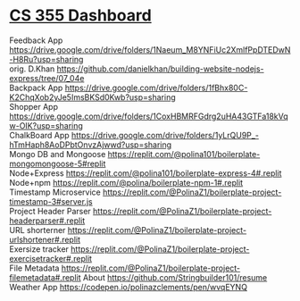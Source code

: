 # [CS 355 Dashboard](https://stringbuilder101.github.io/dashboard.github.io/)
Feedback App
https://drive.google.com/drive/folders/1Naeum_M8YNFiUc2XmlfPpDTEDwN-H8Ru?usp=sharing
<br>orig. D.Khan https://github.com/danielkhan/building-website-nodejs-express/tree/07_04e
<br>Backpack App
https://drive.google.com/drive/folders/1fBhx80C-K2ChqXob2yJe5ImsBKSd0Kwb?usp=sharing
<br>Shopper App
https://drive.google.com/drive/folders/1CoxHBMRFGdrg2uHA43GTFa18kVqw-OIK?usp=sharing
<br>ChalkBoard App
https://drive.google.com/drive/folders/1yLrQU9P_-hTmHaph8AoDPbtOnvzAjwwd?usp=sharing
<br>Mongo DB and Mongoose
https://replit.com/@polina101/boilerplate-mongomongoose-5#replit
<br>Node+Express
https://replit.com/@polina101/boilerplate-express-4#.replit
<br>Node+npm
https://replit.com/@polina/boilerplate-npm-1#.replit
<br>Timestamp Microservice
https://replit.com/@PolinaZ1/boilerplate-project-timestamp-3#server.js
<br>Project Header Parser
https://replit.com/@PolinaZ1/boilerplate-project-headerparser#.replit
<br> URL shorterner
https://replit.com/@PolinaZ1/boilerplate-project-urlshortener#.replit
<br>Exersize tracker
https://replit.com/@PolinaZ1/boilerplate-project-exercisetracker#.replit
<br>File Metadata
https://replit.com/@PolinaZ1/boilerplate-project-filemetadata#.replit
About
https://github.com/Stringbuilder101/resume
Weather App
https://codepen.io/polinazclements/pen/wvqEYNQ





